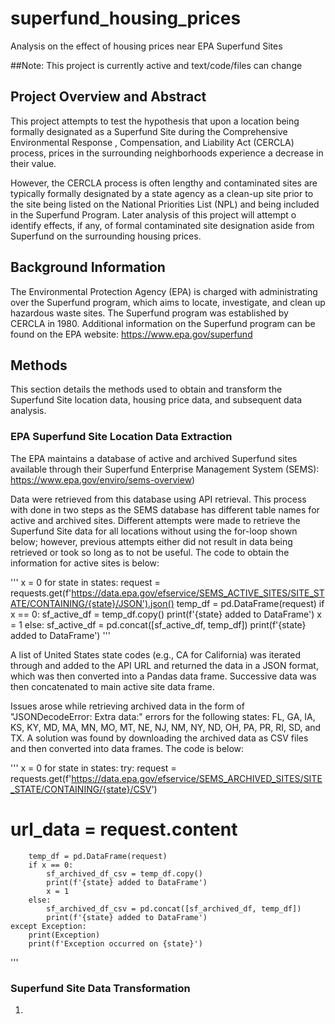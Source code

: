 # superfund_housing_prices
Analysis on the effect of housing prices near EPA Superfund Sites


##Note: This project is currently active and text/code/files can change


## Project Overview and Abstract
This project attempts to test the hypothesis that upon a location being formally designated as a Superfund Site during the Comprehensive Environmental Response , Compensation, and Liability Act (CERCLA) process, prices in the surrounding neighborhoods experience a decrease in their value. 

However, the CERCLA process is often lengthy and contaminated sites are typically formally designated by a state agency as a clean-up site prior to the site being listed on the National Priorities List (NPL) and being included in the Superfund Program. Later analysis of this project will attempt o identify effects, if any, of formal contaminated site designation aside from Superfund on the surrounding housing prices. 


## Background Information

The Environmental Protection Agency (EPA) is charged with administrating over the Superfund program, which aims to locate, investigate, and clean up hazardous waste sites. The Superfund program was established by CERCLA in 1980. Additional information on the Superfund program can be found on the EPA website: https://www.epa.gov/superfund


## Methods

This section details the methods used to obtain and transform the Superfund Site location data, housing price data, and subsequent data analysis. 

### EPA Superfund Site Location Data Extraction

The EPA maintains a database of active and archived Superfund sites available through their Superfund Enterprise Management System (SEMS): https://www.epa.gov/enviro/sems-overview)

Data were retrieved from this database using API retrieval. This process with done in two steps as the SEMS database has different table names for active and archived sites. Different attempts were made to retrieve the Superfund Site data for all locations without using the for-loop shown below; however, previous attempts either did not result in data being retrieved or took so long as to not be useful. The code to obtain the information for active sites is below:

'''
x = 0
for state in states:
    request = requests.get(f'https://data.epa.gov/efservice/SEMS_ACTIVE_SITES/SITE_STATE/CONTAINING/{state}/JSON').json()
    temp_df = pd.DataFrame(request)
    if x == 0:
        sf_active_df = temp_df.copy()
        print(f'{state} added to DataFrame')
        x = 1
    else:
        sf_active_df = pd.concat([sf_active_df, temp_df])
        print(f'{state} added to DataFrame')
'''

A list of United States state codes (e.g., CA for California) was iterated through and added to the API URL and returned the data in a JSON format, which was then converted into a Pandas data frame. Successive data was then concatenated to main active site data frame. 

Issues arose while retrieving archived data in the form of "JSONDecodeError: Extra data:" errors for the following states: FL, GA, IA, KS, KY, MD, MA, MN, MO, MT, NE, NJ, NM, NY, ND, OH, PA, PR, RI, SD, and TX. A solution was found by downloading the archived data as CSV files and then converted into data frames. The code is below:

'''
x = 0
for state in states:
    try:
        request = requests.get(f'https://data.epa.gov/efservice/SEMS_ARCHIVED_SITES/SITE_STATE/CONTAINING/{state}/CSV')
#         url_data = request.content
        temp_df = pd.DataFrame(request)
        if x == 0:
            sf_archived_df_csv = temp_df.copy()
            print(f'{state} added to DataFrame')
            x = 1
        else:
            sf_archived_df_csv = pd.concat([sf_archived_df, temp_df])
            print(f'{state} added to DataFrame')
    except Exception:
        print(Exception)
        print(f'Exception occurred on {state}')
'''

### Superfund Site Data Transformation

1)
 
